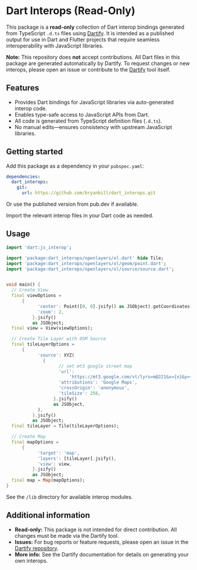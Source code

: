
# Dart Interops (Read-Only)

This package is a **read-only** collection of Dart interop bindings generated from TypeScript `.d.ts` files using [Dartify](https://github.com/brianmondi/dartify). It is intended as a published output for use in Dart and Flutter projects that require seamless interoperability with JavaScript libraries.

**Note:** This repository does **not** accept contributions. All Dart files in this package are generated automatically by Dartify. To request changes or new interops, please open an issue or contribute to the [Dartify](https://github.com/brianmondi/dartify) tool itself.

## Features

- Provides Dart bindings for JavaScript libraries via auto-generated interop code.
- Enables type-safe access to JavaScript APIs from Dart.
- All code is generated from TypeScript definition files (`.d.ts`).
- No manual edits—ensures consistency with upstream JavaScript libraries.

## Getting started

Add this package as a dependency in your `pubspec.yaml`:

```yaml
dependencies:
  dart_interops:
    git:
      url: https://github.com/bryanbill/dart_interops.git
```

Or use the published version from pub.dev if available.

Import the relevant interop files in your Dart code as needed.

## Usage

```dart
import 'dart:js_interop';

import 'package:dart_interops/openlayers/ol.dart' hide Tile;
import 'package:dart_interops/openlayers/ol/geom/point.dart';
import 'package:dart_interops/openlayers/ol/source/source.dart';


void main() {
  // Create View
  final viewOptions =
      {
            'center': Point([0, 0].jsify() as JSObject).getCoordinates(),
            'zoom': 2,
          }.jsify()
          as JSObject;
  final view = View(viewOptions);

  // Create Tile Layer with OSM Source
  final tileLayerOptions =
      {
            'source': XYZ(
              {
                    // set mt3 google street map
                    'url':
                        'https://mt3.google.com/vt/lyrs=m@221&x={x}&y={y}&z={z}',
                    'attributions': 'Google Maps',
                    'crossOrigin': 'anonymous',
                    'tileSize': 256,
                  }.jsify()
                  as JSObject,
            ),
          }.jsify()
          as JSObject;
  final tileLayer = Tile(tileLayerOptions);

  // Create Map
  final mapOptions =
      {
            'target': 'map',
            'layers': [tileLayer].jsify(),
            'view': view,
          }.jsify()
          as JSObject;
  final map = Map(mapOptions);
}

```

See the `/lib` directory for available interop modules.

## Additional information

- **Read-only:** This package is not intended for direct contribution. All changes must be made via the Dartify tool.
- **Issues:** For bug reports or feature requests, please open an issue in the [Dartify repository](https://github.com/brianmondi/dartify).
- **More info:** See the Dartify documentation for details on generating your own interops.
